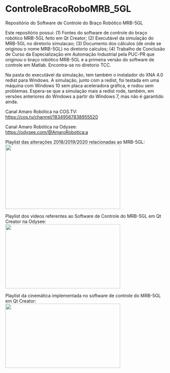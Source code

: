 # ControleBracoRoboMRB_5GL
Repositório do Software de Controle do Braço Robótico MRB-5GL

Este repositório possui:
(1) Fontes do software de controle do braço robótico MRB-5GL feito em Qt Creator;
(2) Executável da simulação do MRB-5GL no diretorio simulacao;
(3) Documento dos cálculos (de onde se originou o nome MRB-5GL) no diretorio calculos;
(4) Trabalho de Conclusão de Curso da Especialização em Automação Industrial pela PUC-PR 
    que originou o braço robótico MRB-5GL e a primeira versão do software de controle em
    Matlab. Encontra-se no diretorio TCC.
	
Na pasta do executável da simulação, tem também o instalador do XNA 4.0 redist para
Windows. A simulação, junto com a redist, foi testada em uma máquina com Windows 10
sem placa aceleradora gráfica, e rodou sem problemas. Espera-se que a simulação mais
a redist rode, também, em versões anteriores do Windows a partir do Windows 7, mas
não é garantido ainda.

Canal Amaro Robótica na COS.TV:                           
https://cos.tv/channel/18349567838955520

Canal Amaro Robótica na Odysee:             
https://odysee.com/@AmaroRobotica:a

Playlist das alterações 2018/2019/2020 relacionadas ao MRB-5GL:                     
[<img src="https://thumbs.odycdn.com/03a281d512fab679c2fbd79a56205f10.webp" width="362" height="203">](https://odysee.com/@AmaroRobotica:a/Modifica%C3%A7%C3%B5es-do-bra%C3%A7o-rob%C3%B4-MRB-5GL-2018-2019-2020:2)

Playlist dos vídeos referentes ao Software de Controle do MRB-5GL em Qt Creator na Odysee:       
[<img src="https://thumbs.odycdn.com/0ea16717597369b98eeb4e6d951a816c.webp" width="362" height="203">](https://odysee.com/@AmaroRobotica:a/Software-de-controle-do-bra%C3%A7o-rob%C3%B4-MRB-5GL-em-Qt-Creator:7)

Playlist da cinemática implementada no software de controle do MRB-5GL em Qt Creator:   
[<img src="https://thumbs.odycdn.com/4d6d40832d719df314c7a16bd4a2248b.webp" width="362" height="203">](https://odysee.com/@AmaroRobotica:a/Cinem%C3%A1tica-nova-do-MRB-5GL-%28corrigida-e-aprimorada%29:4)

